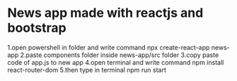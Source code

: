 # News app made with reactjs and bootstrap
1.open powershell in folder and write command npx create-react-app news-app
2.paste components folder inside news-app/src folder
3.copy paste code of app.js to new app
4.open terminal and write command npm install react-router-dom
5.then type in terminal npm run start
